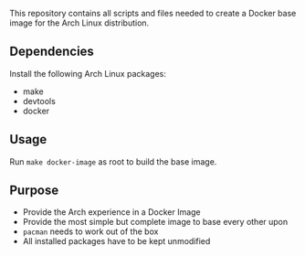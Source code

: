 This repository contains all scripts and files needed to create a Docker base image for the Arch Linux distribution.
## Dependencies
Install the following Arch Linux packages:
* make
* devtools
* docker
## Usage
Run `make docker-image` as root to build the base image.
## Purpose
* Provide the Arch experience in a Docker Image
* Provide the most simple but complete image to base every other upon
* `pacman` needs to work out of the box
* All installed packages have to be kept unmodified
